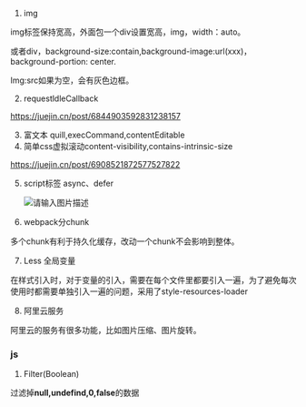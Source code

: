 1. img

img标签保持宽高，外面包一个div设置宽高，img，width：auto。

或者div，background-size:contain,background-image:url(xxx)，background-portion: center.

Img:src如果为空，会有灰色边框。

2. requestldleCallback

https://juejin.cn/post/6844903592831238157

3. 富文本 quill,execCommand,contentEditable
4. 简单css虚拟滚动content-visibility,contains-intrinsic-size

https://juejin.cn/post/6908521872577527822

5. script标签 async、defer

   ![请输入图片描述](http://segmentfault.com/img/bVcQV0)

6. webpack分chunk

多个chunk有利于持久化缓存，改动一个chunk不会影响到整体。

7. Less 全局变量

在样式引入时，对于变量的引入，需要在每个文件里都要引入一遍，为了避免每次使用时都需要单独引入一遍的问题，采用了style-resources-loader

8. 阿里云服务

阿里云的服务有很多功能，比如图片压缩、图片旋转。

### js

1. Filter(Boolean)

过滤掉**null,undefind,0,false**的数据

 

